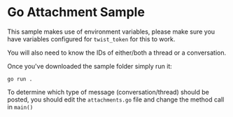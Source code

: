 # Go Attachment Sample

This sample makes use of environment variables, please make sure you have variables configured for `twist_token` for this to work.

You will also need to know the IDs of either/both a thread or a conversation.

Once you've downloaded the sample folder simply run it:

```
go run .
```

To determine which type of message (conversation/thread) should be posted, you should edit the `attachments.go` file and change the method call in `main()`